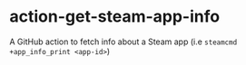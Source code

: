 # action-get-steam-app-info

A GitHub action to fetch info about a Steam app (i.e `steamcmd +app_info_print <app-id>`)
